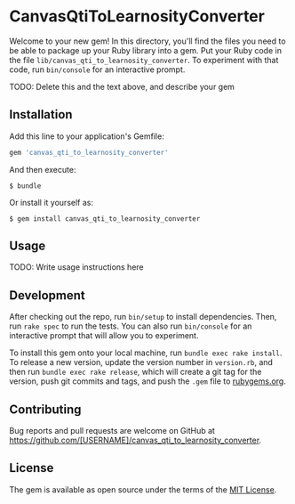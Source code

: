 # CanvasQtiToLearnosityConverter

Welcome to your new gem! In this directory, you'll find the files you need to be able to package up your Ruby library into a gem. Put your Ruby code in the file `lib/canvas_qti_to_learnosity_converter`. To experiment with that code, run `bin/console` for an interactive prompt.

TODO: Delete this and the text above, and describe your gem

## Installation

Add this line to your application's Gemfile:

```ruby
gem 'canvas_qti_to_learnosity_converter'
```

And then execute:

    $ bundle

Or install it yourself as:

    $ gem install canvas_qti_to_learnosity_converter

## Usage

TODO: Write usage instructions here

## Development

After checking out the repo, run `bin/setup` to install dependencies. Then, run `rake spec` to run the tests. You can also run `bin/console` for an interactive prompt that will allow you to experiment.

To install this gem onto your local machine, run `bundle exec rake install`. To release a new version, update the version number in `version.rb`, and then run `bundle exec rake release`, which will create a git tag for the version, push git commits and tags, and push the `.gem` file to [rubygems.org](https://rubygems.org).

## Contributing

Bug reports and pull requests are welcome on GitHub at https://github.com/[USERNAME]/canvas_qti_to_learnosity_converter.

## License

The gem is available as open source under the terms of the [MIT License](https://opensource.org/licenses/MIT).
